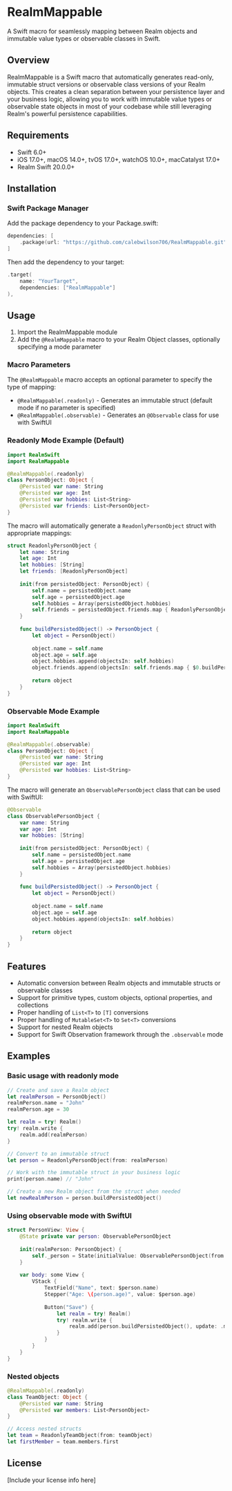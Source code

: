 # RealmMappable

A Swift macro for seamlessly mapping between Realm objects and immutable value types or observable classes in Swift.

## Overview

RealmMappable is a Swift macro that automatically generates read-only, immutable struct versions or observable class versions of your Realm objects. This creates a clean separation between your persistence layer and your business logic, allowing you to work with immutable value types or observable state objects in most of your codebase while still leveraging Realm's powerful persistence capabilities.

## Requirements

- Swift 6.0+
- iOS 17.0+, macOS 14.0+, tvOS 17.0+, watchOS 10.0+, macCatalyst 17.0+
- Realm Swift 20.0.0+

## Installation

### Swift Package Manager

Add the package dependency to your Package.swift:

```swift
dependencies: [
    .package(url: "https://github.com/calebwilson706/RealmMappable.git", from: "1.0.0")
]
```

Then add the dependency to your target:

```swift
.target(
    name: "YourTarget",
    dependencies: ["RealmMappable"]
),
```

## Usage

1. Import the RealmMappable module
2. Add the `@RealmMappable` macro to your Realm Object classes, optionally specifying a mode parameter

### Macro Parameters

The `@RealmMappable` macro accepts an optional parameter to specify the type of mapping:

- `@RealmMappable(.readonly)` - Generates an immutable struct (default mode if no parameter is specified)
- `@RealmMappable(.observable)` - Generates an `@Observable` class for use with SwiftUI

### Readonly Mode Example (Default)

```swift
import RealmSwift
import RealmMappable

@RealmMappable(.readonly)
class PersonObject: Object {
    @Persisted var name: String
    @Persisted var age: Int
    @Persisted var hobbies: List<String>
    @Persisted var friends: List<PersonObject>
}
```

The macro will automatically generate a `ReadonlyPersonObject` struct with appropriate mappings:

```swift
struct ReadonlyPersonObject {
    let name: String
    let age: Int
    let hobbies: [String]
    let friends: [ReadonlyPersonObject]
    
    init(from persistedObject: PersonObject) {
        self.name = persistedObject.name
        self.age = persistedObject.age
        self.hobbies = Array(persistedObject.hobbies)
        self.friends = persistedObject.friends.map { ReadonlyPersonObject(from: $0) }
    }
    
    func buildPersistedObject() -> PersonObject {
        let object = PersonObject()
        
        object.name = self.name
        object.age = self.age
        object.hobbies.append(objectsIn: self.hobbies)
        object.friends.append(objectsIn: self.friends.map { $0.buildPersistedObject() })
        
        return object
    }
}
```

### Observable Mode Example

```swift
import RealmSwift
import RealmMappable

@RealmMappable(.observable)
class PersonObject: Object {
    @Persisted var name: String
    @Persisted var age: Int
    @Persisted var hobbies: List<String>
}
```

The macro will generate an `ObservablePersonObject` class that can be used with SwiftUI:

```swift
@Observable
class ObservablePersonObject {
    var name: String
    var age: Int
    var hobbies: [String]
    
    init(from persistedObject: PersonObject) {
        self.name = persistedObject.name
        self.age = persistedObject.age
        self.hobbies = Array(persistedObject.hobbies)
    }
    
    func buildPersistedObject() -> PersonObject {
        let object = PersonObject()
        
        object.name = self.name
        object.age = self.age
        object.hobbies.append(objectsIn: self.hobbies)
        
        return object
    }
}
```

## Features

- Automatic conversion between Realm objects and immutable structs or observable classes
- Support for primitive types, custom objects, optional properties, and collections
- Proper handling of `List<T>` to `[T]` conversions
- Proper handling of `MutableSet<T>` to `Set<T>` conversions
- Support for nested Realm objects
- Support for Swift Observation framework through the `.observable` mode

## Examples

### Basic usage with readonly mode

```swift
// Create and save a Realm object
let realmPerson = PersonObject()
realmPerson.name = "John"
realmPerson.age = 30

let realm = try! Realm()
try! realm.write {
    realm.add(realmPerson)
}

// Convert to an immutable struct
let person = ReadonlyPersonObject(from: realmPerson)

// Work with the immutable struct in your business logic
print(person.name) // "John"

// Create a new Realm object from the struct when needed
let newRealmPerson = person.buildPersistedObject()
```

### Using observable mode with SwiftUI

```swift
struct PersonView: View {
    @State private var person: ObservablePersonObject
    
    init(realmPerson: PersonObject) {
        self._person = State(initialValue: ObservablePersonObject(from: realmPerson))
    }
    
    var body: some View {
        VStack {
            TextField("Name", text: $person.name)
            Stepper("Age: \(person.age)", value: $person.age)
            
            Button("Save") {
                let realm = try! Realm()
                try! realm.write {
                    realm.add(person.buildPersistedObject(), update: .modified)
                }
            }
        }
    }
}
```

### Nested objects

```swift
@RealmMappable(.readonly)
class TeamObject: Object {
    @Persisted var name: String
    @Persisted var members: List<PersonObject>
}

// Access nested structs
let team = ReadonlyTeamObject(from: teamObject)
let firstMember = team.members.first
```

## License

[Include your license info here]
